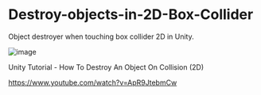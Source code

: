 # Destroy-objects-in-2D-Box-Collider


Object destroyer when touching box collider 2D in Unity.


![image](https://user-images.githubusercontent.com/104942153/168184809-ad06a2ea-7af5-475b-a3f9-b2ff0230ae6d.png)

Unity Tutorial - How To Destroy An Object On Collision (2D)

https://www.youtube.com/watch?v=ApR9JtebmCw
